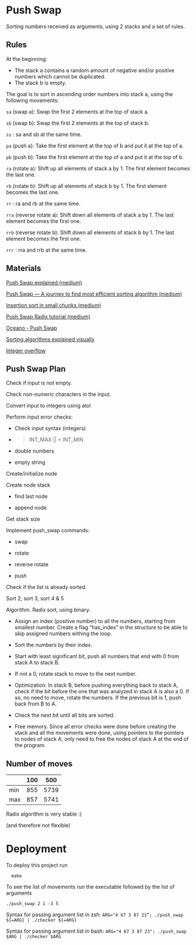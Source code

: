 
# Push Swap

Sorting numbers received as arguments, using 2 stacks and a set of rules.

## Rules
At the beginning:
- The stack a contains a random amount of negative and/or positive numbers
which cannot be duplicated.
- The stack b is empty.

The goal is to sort in ascending order numbers into stack a, using the following movements:

`sa` (swap a): Swap the first 2 elements at the top of stack a.

`sb` (swap b): Swap the first 2 elements at the top of stack b.

`ss` : sa and sb at the same time.

`pa` (push a): Take the first element at the top of b and put it at the top of a.

`pb` (push b): Take the first element at the top of a and put it at the top of b.

`ra` (rotate a): Shift up all elements of stack a by 1.
The first element becomes the last one.

`rb` (rotate b): Shift up all elements of stack b by 1.
The first element becomes the last one.

`rr` : ra and rb at the same time.

`rra` (reverse rotate a): Shift down all elements of stack a by 1.
The last element becomes the first one.

`rrb` (reverse rotate b): Shift down all elements of stack b by 1.
The last element becomes the first one.

`rrr` : rra and rrb at the same time.

## Materials
[Push Swap explained (medium)](https://medium.com/@jamierobertdawson/push-swap-the-least-amount-of-moves-with-two-stacks-d1e76a71789a)

[Push Swap — A journey to find most efficient sorting algorithm (medium)](https://medium.com/@ayogun/push-swap-c1f5d2d41e97)

[Insertion sort in small chunks (medium)](https://medium.com/@jamierobertdawson/push-swap-the-least-amount-of-moves-with-two-stacks-d1e76a71789a)

[Push Swap Radix tutorial (medium)](https://medium.com/nerd-for-tech/push-swap-tutorial-fa746e6aba1e)

[Oceano - Push Swap](https://www.youtube.com/watch?v=OaG81sDEpVk)

[Sorting algorithms explained visually](https://www.youtube.com/watch?v=RfXt_qHDEPw)

[Integer overflow](https://www.scaler.com/topics/c/overflow-and-underflow-in-c/)


## Push Swap Plan
Check if input is not empty.

Check non-numeric characters in the input.

Convert input to integers using atol

Perform input error checks:
 - Check input syntax (integers)
 - >INT_MAX || < INT_MIN

 - double numbers

 - empty string

Create/initialize node 

Create node stack

 - find last node

 - append node

Get stack size

Implement push_swap commands: 

 - swap

 - rotate

 - reverse rotate

 - push

Check if the list is already sorted.

Sort 2, sort 3, sort 4 & 5

Algorithm. Radix sort, using binary.

 - Assign an index (positive number) to all the numbers, starting from smallest number. Create a flag “has_index” in the structure to be able to skip assigned numbers withing the loop.

 - Sort the numbers by their index.

 - Start with least significant bit, push all numbers that end with 0 from stack A to stack B.

 - If not a 0, rotate stack to move to the next number.

 - Optimization: In stack B, before pushing everything back to stack A, check if the bit before the one that was analyzed in stack A is also a 0. If so, no need to move, rotate the numbers. If the previous bit is 1, push back from B to A.

 - Check the next bit until all bits are sorted.

 - Free memory. Since all error checks were done before creating the stack and all the movements were done, using pointers to the pointers to nodes of stack A, only need to free the nodes of stack A at the end of the program.


## Number of moves
|      | **100** | **500** |
| ---- | ------- | ------- |
| min  | 855     | 5739    |
| max  | 857     | 5741    |

Radix algorithm is very stable :) 

(and therefore not flexible)

# Deployment

To deploy this project run

```
  make
```
To see the list of movements run the executable followed by the list of arguments
```
./push_swap 2 1 -3 5
```

Syntax for passing argument list in zsh: `ARG="4 67 3 87 23”; ./push_swap ${=ARG} | ./checker ${=ARG}`

Syntax for passing argument list in bash: `ARG="4 67 3 87 23"; ./push_swap $ARG | ./checker $ARG`



